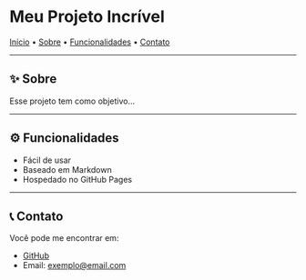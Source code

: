 # Meu Projeto Incrível

[Início](#meu-projeto-incrível) • [Sobre](#sobre) • [Funcionalidades](#funcionalidades) • [Contato](#contato)

---

## ✨ Sobre

Esse projeto tem como objetivo...

---

## ⚙️ Funcionalidades

- Fácil de usar
- Baseado em Markdown
- Hospedado no GitHub Pages

---

## 📞 Contato

Você pode me encontrar em:

- [GitHub](https://github.com/seu-usuario)
- Email: exemplo@email.com
